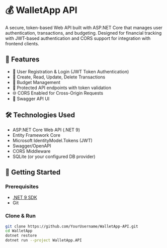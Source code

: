 # 💰 WalletApp API

A secure, token-based Web API built with ASP.NET Core that manages user authentication, transactions, and budgeting. Designed for financial tracking with JWT-based authentication and CORS support for integration with frontend clients.

## 📌 Features

- 🔐 User Registration & Login (JWT Token Authentication)
- 💸 Create, Read, Update, Delete Transactions
- 🧾 Budget Management
- 🧪 Protected API endpoints with token validation
- 🌐 CORS Enabled for Cross-Origin Requests
- 🧪 Swagger API UI

## 🛠️ Technologies Used

- ASP.NET Core Web API (.NET 9)
- Entity Framework Core
- Microsoft IdentityModel.Tokens (JWT)
- Swagger/OpenAPI
- CORS Middleware
- SQLite (or your configured DB provider)

## 🚀 Getting Started

### Prerequisites
- [.NET 9 SDK](https://dotnet.microsoft.com/en-us/download)
- Git

### Clone & Run
```bash
git clone https://github.com/YourUsername/WalletApp-API.git
cd WalletApp
dotnet restore
dotnet run --project WalletApp.API
